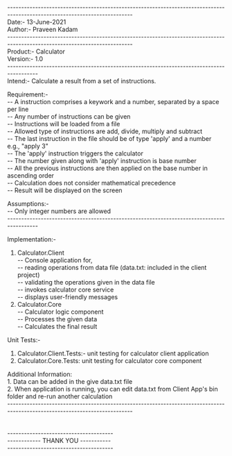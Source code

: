  --------------------------------------------------------------------------------------------------------------------------- <br/>
Date:-		13-June-2021	<br/>
Author:-	Praveen Kadam	<br/>
 --------------------------------------------------------------------------------------------------------------------------- <br/>
Product:- Calculator <br/>
Version:- 1.0 <br/>
-----------------------------------------------------------------------------------------<br/>
Intend:- Calculate a result from a set of instructions. <br/>

Requirement:- <br/>
	-- A instruction comprises a keywork and a number, separated by a space per line <br/>
	-- Any number of instructions can be given <br/>
	-- Instructions will be loaded from a file <br/>
	-- Allowed type of instructions are add, divide, multiply and subtract <br/>
	-- The last instruction in the file should be of type 'apply' and a number e.g., "apply 3" <br/>
	-- The 'apply' instruction triggers the calculator <br/>
	-- The number given along with 'apply' instruction is base number <br/>
	-- All the previous instructions are then applied on the base number in ascending order <br/>
	-- Calculation does not consider mathematical precedence <br/>
	-- Result will be displayed on the screen <br/>

Assumptions:- <br/>
	-- Only integer numbers are allowed <br/>
----------------------------------------------------------------------------------------- <br/>

Implementation:- <br/>
1. Calculator.Client <br/>
	-- Console application for, <br/>
		-- reading operations from data file (data.txt: included in the client project) <br/>
		-- validating the operations given in the data file <br/>
		-- invokes calculator core service <br/>
		-- displays user-friendly messages <br/>
2. Calculator.Core <br/>
	-- Calculator logic component <br/>
	-- Processes the given data <br/>
	-- Calculates the final result <br/>
	
Unit Tests:- <br/> 
1. Calculator.Client.Tests:- unit testing for calculator client application <br/>
2. Calculator.Core.Tests: unit testing for calculator core component <br/>

Additional Information: <br/>
	1. Data can be added in the give data.txt file <br/>
	2. When application is running, you can edit data.txt from Client App's bin folder and re-run another calculation <br/>
--------------------------------------------------------------------------------------------------------------------------- <br/>
<br/>
<br/>
-------------------------------------- <br/>
------------ THANK YOU ----------- <br/>
-------------------------------------- <br/>
